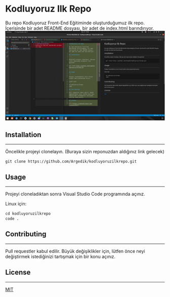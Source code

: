 # Kodluyoruz Ilk Repo

Bu repo Kodluyoruz Front-End Eğitiminde oluşturduğumuz ilk repo. İçerisinde bir adet README dosyası, bir adet de index.html barındırıyor.
![örnek proje resmi](Screenshot%20from%202022-03-19%2019-06-35.png)

## Installation
---

Öncelikle projeyi clonelayın. (Buraya sizin reponuzdan aldığınız link gelecek)
```
git clone https://github.com/Argedik/kodluyoruzilkrepo.git
```

## Usage
---

Projeyi cloneladıktan sonra Visual Studio Code programında açınız.

Linux için:
```
cd kodluyoruzilkrepo
code .
```
## Contributing
---
Pull requestler kabul edilir. Büyük değişiklikler için, lütfen önce neyi değiştirmek istediğinizi tartışmak için bir konu açınız.

## License
---
[MIT](https://choosealicense.com/licenses/mit/)